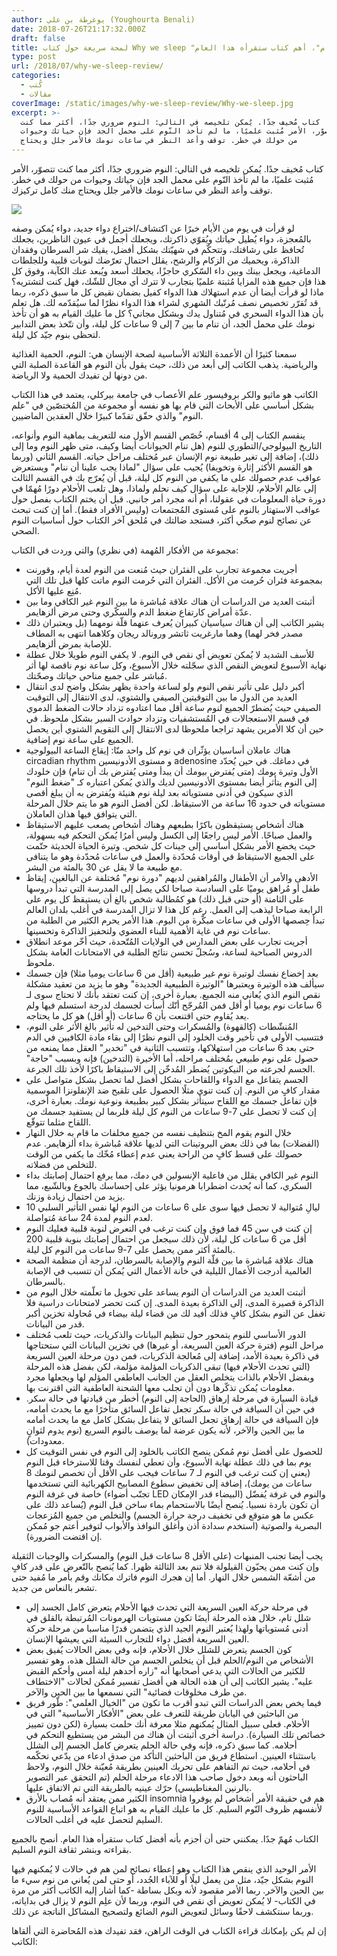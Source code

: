 ```yaml
---
author: يوغرطة بن علي (Youghourta Benali)
date: 2018-07-26T21:17:32.000Z
draft: false
title: لمحة سريعة حول كتاب Why we sleep "لماذا ننام"، أهم كتاب ستقرأه هذا العام
type: post
url: /2018/07/why-we-sleep-review/
categories:
  - كُتب
  - مقالات
coverImage: /static/images/why-we-sleep-review/Why-we-sleep.jpg
excerpt: >-
  كتاب مُخيف جدًا. يُمكن تلخيصه في التالي: النوم ضروري جدًا، أكثر مما كنت
  تتصوّر، الأمر مُثبت علميًا، ما لم تأخذ النّوم على محمل الجد فإن حياتك وحيوات
  من حولك في خطر. توقف وأعد النظر في ساعات نومك فالأمر جلل ويحتاج
---
```

كتاب مُخيف جدًا. يُمكن تلخيصه في التالي: النوم ضروري جدًا، أكثر مما كنت تتصوّر، الأمر مُثبت علميًا، ما لم تأخذ النّوم على محمل الجد فإن حياتك وحيوات من حولك في خطر. توقف وأعد النظر في ساعات نومك فالأمر جلل ويحتاج منك كامل تركيزك.

![](/static/images/why-we-sleep-review/Why-we-sleep.jpg)

لو قرأت في يوم من الأيام خبرًا عن اكتشاف/اختراع دواء جديد، دواء يُمكن وصفه بالمُعجزة، دواء يُطيل حياتك ويُقوّي ذاكرتك، ويجعلك أجمل في عيون الناظرين، يجعلك تُحافظ على رشاقتك، وتتحكّم في شهيّتك بشكل أفضل، يقيك شر السرطان وفقدان الذاكرة، ويحميك من الزكام والرشح، يقلل احتمال تعرّضك لنوبات قلبية وللجلطات الدماغية، ويجعل بينك وبين داء السّكري حاجزًا، يجعلك أسعد ويُبعد عنك الكآبة، وفوق كل هذا فإن جميع هذه المزايا مُثبتة علميًا بتجارب لا تترك أي مجال للشّك، فهل كنت لتشتريه؟ ماذا لو قرأت أيضا أن عدم استهلاك هذا الدواء كفيل بضمان نقيض كل ما سبق ذكره، ربما قد تُقرّر تخصيص نصف مُرتّبك الشهري لشراء هذا الدواء نظرًا لما سيُقدّمه لك. هل تعلم بأن هذا الدواء السحري في مُتناول يدك وبشكل مجاني؟ كل ما عليك القيام به هو أن تأخذ نومك على محمل الجد، أن تنام ما بين 7 إلى 9 ساعات كل ليلة، وأن تتّخذ بعض التدابير لتحظى بنوم جيّد كل ليلة.

سمعنا كثيرًا أن الأعمدة الثلاثة الأساسية لصحة الإنسان هي: النوم، الحمية الغذائية والرياضية. يذهب الكاتب إلى أبعد من ذلك، حيث يقول بأن النوم هو القاعدة الصلبة التي من دونها لن تفيدك الحمية ولا الرياضة.

الكاتب هو ماثيو والكر بروفيسور علم الأعصاب في جامعة بيركلي، يعتمد في هذا الكتاب بشكل أساسي على الأبحاث التي قام بها هو نفسه أو مجموعة من المُختصّين في "علم النوم" والذي حقّق تقدّما كبيرًا خلال العقدين الماضيين.

ينقسم الكتاب إلى 4 أقسام، خُصّص القسم الأول منه للتعريف بماهية النوم وأنواعه، التاريخ البيولوجي/التطوري للنوم (هل تنام الحيوانات أيضا وكيف، متى ظهر النوم وما إلى ذلك)، إضافة إلى تغير طبيعة نوم الإنسان عبر مُختلف مراحل حياته. القسم الثاني (وربما هو القسم الأكثر إثارة وتخويفا) يُجيب على سؤال "لماذا يجب علينا أن ننام" ويستعرض عواقب عدم حصولك على ما يكفي من النوم كل ليلة، قبل أن يُعرّج بك في القسم الثالث إلى عالم الأحلام، للإجابة على سؤال كيف نحلم ولماذا، وهل تلعب الأحلام دورًا مُهمّا في دورة حياة المعلومات في عقولنا، أم أنه مجرد أمر جانبي. قبل أن يختم الكتاب بفصل حول عواقب الاستهتار بالنوم على مُستوى المُجتمعات (وليس الأفراد فقط). أما إن كنت تبحث عن نصائح لنوم صحّي أكثر، فستجد ضالتك في مُلحق آخر الكتاب حول أساسيات النوم الصحي.

مجموعة من الأفكار المُهمة (في نظري) والتي وردت في الكتاب:

-   أجريت مجموعة تجارب على الفئران حيث مُنعت من النوم لعدة أيام، وقورنت بمجموعة فئران حُرمت من الأكل. الفئران التي حُرمت النوم ماتت كلها قبل تلك التي مُنِع عليها الأكل.
-   أثبتت العديد من الدراسات أن هناك علاقة مُباشرة ما بين النوم غير الكافي وما بين عدّة أمراض كارتفاع ضغط الدم والسكّري وحتى مرض ألزهايمر.
-   يشير الكاتب إلى أن هناك سياسيان كبيران يُعرف عنهما قلّة نومهما (بل ويعتبران ذلك مصدر فخر لهما) وهما مارغريت ثاتشر ورونالد ريجان وكلاهما انتهى به المطاف للإصابة بمرض ألزهايمر.
-   للأسف الشديد لا يُمكن تعويض أي نقص في النوم. لا يكفي النوم طويلا خلال عطلة نهاية الأسبوع لتعويض النقص الذي سجّلته خلال الأسبوع، وكل ساعة نوم ناقصة لها أثر مُباشر على جميع مناحي حياتك وصحّتك.
-   أكبر دليل على تأثير نقص النوم ولو لساعة واحدة يظهر بشكل واضح لدى انتقال العديد من الدول ما بين التوقيتين الصيفي والشتوي، لدى الانتقال إلى التوقيت الصيفي حيث يُضطرّ الجميع لنوم ساعة أقل مما اعتادوه تزداد حالات الضغط الدموي في قسم الاستعجالات في المُستشفيات وتزداد حوادث السير بشكل ملحوظ. في حين أن كلا الأمرين يشهد تراجعا ملحوظا لدى الانتقال إلى التقويم الشتوي أين يحصل الجميع على ساعة نوم إضافية.
-   هناك عاملان أساسيان يؤثّران في نوم كل واحد منّا: إيقاع الساعة البيولوجية circadian rhythm و مستوى الأدونيسين adenosine في دماغك. في حين يُحدّد الأول وتيرة يومك (متى يُفترض بيومك أن يبدأ ومتى يُفترض بك أن تنام) فإن خلودك إلى النوم يتأثر أيضا بمستوى الأدونيسين لديك والذي يُمكن اعتباره كـ "ضغط النوم" الذي سيكون في أدنى مستوياته بعد ليلة نوم هنيئة ويُفترض به أن يبلغ أقصى مستوياته في حدود 16 ساعة من الاستيقاظ. لكن أفضل النوم هو ما يتم خلال المرحلة التي يتوافق فيها هذان العاملان.
-   هناك أشخاص يستيقظون باكرًا بطبعهم وهناك أشخاص يصعب عليهم الاستيقاظ والعمل صباحًا. الأمر ليس راجعًا إلى الكسل وليس أمرُا يُمكن التحكم فيه بسهولة، حيث يخضع الأمر بشكل أساسي إلى جينات كل شخص. وتيرة الحياة الحديثة حتّمت على الجميع الاستيقاظ في أوقات مُحدّدة والعمل في ساعات مُحدّدة وهو ما يتنافى مع طبيعة ما لا يقل عن 30 بالمئة من البشر.
-   الأدهى والأمر أن الأطفال والمُراهقين لديهم "دورة نوم" مُختلفة عن البالغين، إيقاظ طفل أو مُراهق يوميًا على السادسة صباحا لكي يصل إلى المدرسة التي تبدأ دروسها على الثامنة (أو حتى قبل ذلك) هو كمُطالبة شخص بالغ أن يستيقظ كل يوم على الرابعة صباحا ليذهب إلى العمل. رغم كل هذا لا تزال المدرسة في أغلب بلدان العالم تبدأ حِصصها الأولى في ساعات مبكّرة من اليوم. هذا الأمر يحرم الكثير من الطلبة من ساعات نوم في غاية الأهمية للبناء العضوي ولتحفيز الذاكرة وتحسينها.
-   أجريت تجارب على بعض المدارس في الولايات المُتّحدة، حيث أخّر موعد انطلاق الدروس الصباحية لساعة، وسُجلّ تحسن نتائج الطلبة في الامتحانات العامة بشكل ملحوظ.
-   بعد إخضاع نفسك لوتيرة نوم غير طبيعية (أقل من 6 ساعات يوميا مثلا) فإن جسمك سيألف هذه الوتيرة ويعتبرها "الوتيرة الطبيعية الجديدة" وهو ما يزيد من تعقيد مشكلة نقص النوم الذي يُعاني منه الجميع. بعبارة أخرى، إن كنت تعتقد بأنك لا تحتاج سوى لـ 6 ساعات نوم يوميا أو أقل فمن المُرجّح أنّك أسأت لجسمك لدرجة استسلم فيها ولم يعد يُقاوم حتى اقتنعت بأن 6 ساعات (أو أقل) هو كل ما يحتاجه.
-   المُنشّطات (كالقهوة) والمُسكرات وحتى التدخين له تأثير بالغ الأثر على النوم، فتتسبب الأولى في تأخير وقت الخلود إلى النوم نظرًا إلى بقاء مادة الكافيين في الدم حتى بعد 6 ساعات من استهلاكها، وتتسبب الثانية في "تخدير" العقل مما يمنعه من حصول على نوم طبيعي بمُختلف مراحله، أما الأخيرة (التدخين) فإنه وبسبب "حاجة" الجسم لجرعته من النيكوتين يُضطر المُدخّن إلى الاستيقاظ باكرًا لأخذ تلك الجرعة.
-   الجسم يتفاعل مع الدواء واللقاحات بشكل أفضل لما تحصل بشكل متواصل على مقدار كافٍ من النوم. إن كنت تنوي مثلًا الحصول على تلقيح ضد الإنفلونزا الموسمية فإن تفاعل جسمك مع اللقاح سيتأثر بشكل كبير بطبيعة ونوعية نومك. بعبارة أخرى، إن كنت لا تحصل على 7-9 ساعات من النوم كل ليلة فلربما لن يستفيد جسمك من اللقاح مثلما تتوقّع.
-   خلال النوم يقوم المخ بتنظيف نفسه من جميع مخلفات ما قام به خلال النهار (الفضلات) بما في ذلك بعض البروتينات التي لديها علاقة مُباشرة بداء ألزهايمر. عدم حصولك على قسط كافٍ من الراحة يعني عدم إعطاء مُخّك ما يكفي من الوقت للتخلص من فضلاته.
-   النوم غير الكافي يقلل من فاعلية الإنسولين في دمك، مما يرفع احتمال إصابتك بداء السكري، كما أنه يُحدث اضطرابا هرمونيا يؤثر على إحساسك بالجوع وبالشّبع، مما يزيد من احتمال زيادة وزنك.
-   10 ليالِ مُتوالية لا تحصل فيها سوى على 6 ساعات من النوم لها نفس التأثير السلبي لعدم النوم لمدة 24 ساعة مُتواصلة.
-   إن كنت في سن 45 فما فوق وإن كنت ترغب في التعرض لنوبة قلبية فعليك النوم أقل من 6 ساعات كل ليلة، لأن ذلك سيجعل من احتمال إصابتك بنوبة قلبية 200 بالمئة أكثر ممن يحصل على 7-9 ساعات من النوم كل ليلة.
-   هناك علاقة مُباشرة ما بين قلّة النوم والإصابة بالسرطان، لدرجة أن منظمة الصحة العالمية أدرجت الأعمال الليلية في خانة الأعمال التي يُمكن أن تتسبب في الإصابة بالسرطان.
-   أثبتت العديد من الدراسات أن النوم يساعد على تحويل ما تعلّمته خلال اليوم من الذاكرة قصيرة المدى، إلى الذاكرة بعيدة المدى. إن كنت تحضر لامتحانات دراسية فلا تغفل عن النوم بشكل كافٍ فذلك أفيد لك من قضاء ليلة بيضاء في مُحاولة تخزين أكبر قدر من البيانات.
-   الدور الأساسي للنوم يتمحور حول تنظيم البيانات والذكريات، حيث تلعب مُختلف مراحل النوم (فترة حركة العين السريعة، أو غيرها) في تخزين البيانات التي ستحتاجها في ذاكرة بعيدة الأمد، إضافة إلى مُعالجة الذكريات، فمن دون مرحلة العين السريعة (التي تحدث الأحلام فيها) تبقى الذكريات المؤلمة مؤلمة، لكن بفضل هذه المرحلة وبفضل الأحلام بالذات يتخلص العقل من الجانب العاطفي المؤلم لها ويجعلها مجرد معلومات يُمكن تذكّرها دون أن تجلب معها الشحنة العاطفية التي اقترنت بها.
-   قيادة السيارة في مرحلة إرهاق (الحاجة إلى النوم) أخطر من قيادتها في حالة سكر. في حين أن السياقة في حالة سكر تجعل تفاعل السائق متأخرًا مع ما يحدث أمامه، فإن السياقة في حالة إرهاق تجعل السائق لا يتفاعل بشكل كامل مع ما يحدث أمامه ما بين الحين والآخر، لأنه يكون عرضة لما يوصف بالنوم السريع (نوم يدوم لثوانٍ معدودات).
-   للحصول على أفضل نوم مُمكن ينصح الكاتب بالخلود إلى النوم في نفس التوقيت كل يوم بما في ذلك عطلة نهاية الأسبوع، وأن تعطي لنفسك وقتا للاسترخاء قبل النوم (يعني إن كنت ترغب في النوم لـ 7 ساعات فيجب على الأقل أن تخصص لنومك 8 ساعات من يومك)، إضافة إلى تخفيض سطوع المصابيح الكهربائية التي تستخدمها خاصة في غرفة النوم (تجنّب أضواء LED البيضاء قدر الإمكان) والنوم في غرفة يُفضّل أن تكون باردة نسبيا. يُنصح أيضًا بالاستحمام بماء ساخن قبل النوم (يُساعد ذلك على عكس ما هو متوقع في تخفيف درجة حرارة الجسم) والتخلص من جميع المُزعجات البصرية والصوتية (استخدم سدادة أذن وأغلق النوافذ والأبواب لتوفير أعتم جو مُمكن إن اقتضت الضرورة).

يجب أيضا تجنب المنبهات (على الأقل 8 ساعات قبل النوم) والمسكرات والوجبات الثقيلة وإن كنت ممن يحبّون القيلولة فلا تنم بعد الثالثة ظهرا. كما يُنصح بالتّعرض على قدر كافٍ من أشعّة الشمس خلال النهار. أما إن هجرك النوم فاترك مكانك وقم بأمر ما مُفيد حتى تشعر بالنعاس من جديد.

-   في مرحلة حركة العين السريعة التي تحدث فيها الأحلام يتعرض كامل الجسد إلى شلل تام، خلال هذه المرحلة أيضَا تكون مستويات الهرمونات المُرتبطة بالقلق في أدنى مُستوياتها ولهذا يُعتبر النوم الجيد الذي يتضمن قدرًا مناسبا من مرحلة حركة العين السريعة أفضل دواء للتجارب السيئة التي يعيشها الإنسان.
-   كون الجسم يتعرض للشلل خلال الأحلام، فإنه وفي بعض الحالات يُفيق بعض الأشخاص من النوم/الحلم قبل أن يتخلص الجسم من حالة الشلل هذه، وهو تفسير للكثير من الحالات التي يدعي أصحابها أنه "زاره أحدهم ليلة أمس وأحكم القبض عليه". يشير الكاتب إلى أن هذه الحالة هي أفضل تفسير مُمكن لحالات "الاختطاف من طرف مخلوقات فضائية" التي نسمعها ما بين الحين والآخر.
-   فيما يخص بعض الدراسات التي تبدو أقرب ما تكون من "الخيال العلمي": طّور فريق من الباحثين في اليابان طريقة للتعرف على بعض "الأفكار الأساسية" التي في الأحلام. فعلى سبيل المثال يُمكنهم مثلا معرفة أنك حلمت بسيارة (لكن دون تمييز خصائص تلك السيارة). دراسة أخرى أثبتت أن هناك من البشر من يستطيع التحكم في أحلامه. كما سبق ذكره، فإنه وفي حالة الحلم يتعرض كامل الجسم إلى الشلل باستثناء العينين. استطاع فريق من الباحثين التأكد من صدق ادعاء من يدّعي تحكّمه في أحلامه، حيث تم التفاهم على تحريك العينين بطريقة مُعيّنة خلال النوم، ولاحظ الباحثون أنه وبعد دخول صاحب هذا الادعاء مرحلة الحلم (تم التحقق عبر التصوير بالرنين المغناطيسي) حرّك عينيه بالطريقة التي تم الاتفاق عليها.
-   الكثير ممن يعتقد أنه مُصاب بالأرق insomnia هم في حقيقة الأمر أشخاص لم يوفروا لأنفسهم ظروف النّوم السليم. كل ما عليك القيام به هو اتباع القواعد الأساسية للنوم السليم لتحصل عليه في أغلب الحالات.

الكتاب مُهمّ جدًا. يمكنني حتى أن أجزم بأنه أفضل كتاب ستقرأه هذا العام. أنصح بالجميع بقراءته وبنشر ثقافة النوم السليم.

الأمر الوحيد الذي ينقص هذا الكتاب وهو إعطاء نصائح لمن هم في حالات لا يُمكنهم فيها النوم بشكل جيّد، مثل من يعمل ليلًا أو للآباء الجُدد، أو حتى لمن يُعاني من نوم سيء ما بين الحين والآخر. ربما الأمر مقصود لأنه وبكل بساطة -كما أشار إليه الكاتب أكثر من مرة في الكتاب- لا يُمكن تعويض أي نقص في النوم، وربما لأن علِم النوم لا يزال في بداياته، وربما سنتكشف لاحقًا وسائل لتعويض النوم الضائع ولتصحيح المشاكل الناتجة عن ذلك.

إن لم يكن بإمكانك قراءة الكتاب في الوقت الراهن، فقد تفيدك هذه المُحاضرة التي ألقاها الكاتب:
